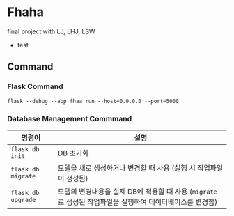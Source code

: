 # Fhaha

final project with LJ, LHJ, LSW

- test

## Command

### Flask Command

`flask --debug --app fhaa run --host=0.0.0.0 --port=5000`

### Database Management Commmand

| 명령어             | 설명                                                                                                      |
| ------------------ | --------------------------------------------------------------------------------------------------------- |
| `flask db init`    | DB 초기화                                                                                                 |
| `flask db migrate` | 모델을 새로 생성하거나 변경할 때 사용 (실행 시 작업파일이 생성됨)                                         |
| `flask db upgrade` | 모델의 변경내용을 실제 DB에 적용할 때 사용 (`migrate`로 생성된 작업파일을 실행하여 데이터베이스를 변경함) |

